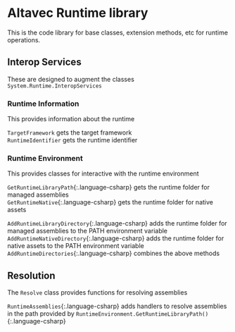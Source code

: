 # Altavec Runtime library

This is the code library for base classes, extension methods, etc for runtime operations.

## Interop Services

These are designed to augment the classes `System.Runtime.InteropServices`

### Runtime Information

This provides information about the runtime

`TargetFramework` gets the target framework  
`RuntimeIdentifier` gets the runtime identifier

### Runtime Environment

This provides classes for interactive with the runtime environment

`GetRuntimeLibraryPath`{:.language-csharp} gets the runtime folder for managed assemblies  
`GetRuntimeNative`{:.language-csharp} gets the runtime folder for native assets  

`AddRuntimeLibraryDirectory`{:.language-csharp} adds the runtime folder for managed assemblies to the PATH environment variable  
`AddRuntimeNativeDirectory`{:.language-csharp} adds the runtime folder for native assets to the PATH environment variable  
`AddRuntimeDirectories`{:.language-csharp} combines the above methods  

## Resolution

The `Resolve` class provides functions for resolving assemblies

`RuntimeAssemblies`{:.language-csharp} adds handlers to resolve assemblies in the path provided by `RuntimeEnvironment.GetRuntimeLibraryPath()`{:.language-csharp}
